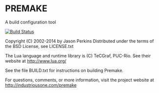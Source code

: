# PREMAKE #

A build configuration tool

[![Build Status](https://travis-ci.org/d-led/premake.svg?branch=master)](https://travis-ci.org/d-led/premake)

 Copyright (C) 2002-2014 by Jason Perkins
 Distributed under the terms of the BSD License, see LICENSE.txt

 The Lua language and runtime library is (C) TeCGraf, PUC-Rio.
 See their website at http://www.lua.org/


 See the file BUILD.txt for instructions on building Premake.


 For questions, comments, or more information, visit the project
 website at http://industriousone.com/premake
